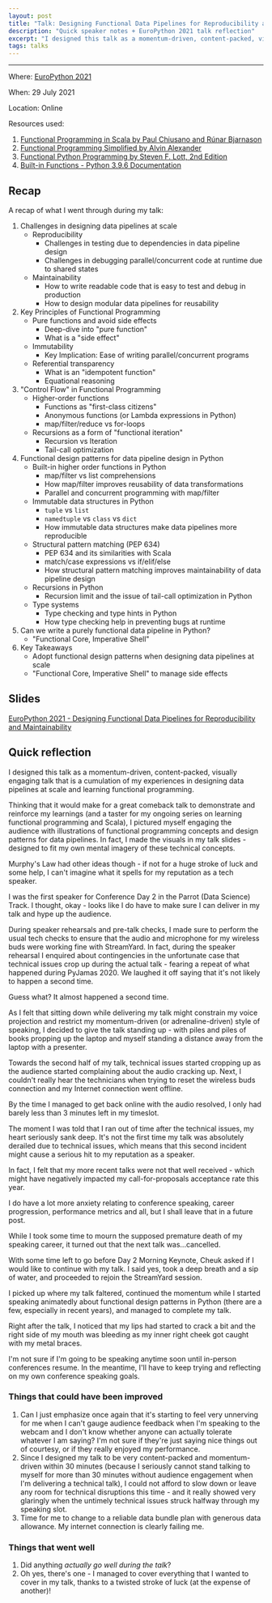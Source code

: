 ```yaml
---
layout: post
title: "Talk: Designing Functional Data Pipelines for Reproducibility and Maintainability (EuroPython 2021)"
description: "Quick speaker notes + EuroPython 2021 talk reflection"
excerpt: "I designed this talk as a momentum-driven, content-packed, visually engaging talk that is a cumulation of my experiences in designing data pipelines at scale and learning functional programming. Thinking that it would make for a great comeback talk to demonstrate and reinforce my learnings (and a taster for my ongoing series on learning functional programming and Scala), I pictured myself engaging the audience with illustrations of functional programming concepts and design patterns for data pipelines. Murphy's Law had other ideas though - if not for a huge stroke of luck and some help, I can't imagine what it spells for my reputation as a tech speaker."
tags: talks
---
```

---
Where: [EuroPython 2021](https://ep2021.europython.eu/)

When: 29 July 2021

Location: Online

Resources used:
1. [Functional Programming in Scala by Paul Chiusano and Rúnar Bjarnason](https://www.amazon.com/Functional-Programming-Scala-Paul-Chiusano/dp/1617290653)
2. [Functional Programming Simplified by Alvin Alexander](https://fpsimplified.com/)
3. [Functional Python Programming by Steven F. Lott, 2nd Edition](https://www.amazon.com/Functional-Python-Programming-programming-built-dp-1788627067/dp/1788627067/ref=dp_ob_title_bk)
4. [Built-in Functions - Python 3.9.6 Documentation](https://docs.python.org/3/library/functions.html#map)

## Recap

A recap of what I went through during my talk:

1. Challenges in designing data pipelines at scale
	- Reproducibility
        - Challenges in testing due to dependencies in data pipeline design
        - Challenges in debugging parallel/concurrent code at runtime due to shared states
	- Maintainability
        - How to write readable code that is easy to test and debug in production
        - How to design modular data pipelines for reusability
2. Key Principles of Functional Programming
	- Pure functions and avoid side effects
        - Deep-dive into "pure function"
        - What is a "side effect"
	- Immutability
        - Key Implication: Ease of writing parallel/concurrent programs
    - Referential transparency
        - What is an "idempotent function"
        - Equational reasoning
3. "Control Flow" in Functional Programming
	- Higher-order functions
        - Functions as "first-class citizens"
        - Anonymous functions (or Lambda expressions in Python)
        - map/filter/reduce vs for-loops
	- Recursions as a form of "functional iteration"
        - Recursion vs Iteration
        - Tail-call optimization
4. Functional design patterns for data pipeline design in Python
	- Built-in higher order functions in Python
        - map/filter vs list comprehensions
        - How map/filter improves reusability of data transformations
        - Parallel and concurrent programming with map/filter
	- Immutable data structures in Python
        - `tuple` vs `list`
        - `namedtuple` vs `class` vs `dict`
        - How immutable data structures make data pipelines more reproducible
	- Structural pattern matching (PEP 634)
        - PEP 634 and its similarities with Scala
        - match/case expressions vs if/elif/else
        - How structural pattern matching improves maintainability of data pipeline design
	- Recursions in Python
        - Recursion limit and the issue of tail-call optimization in Python
	- Type systems
        - Type checking and type hints in Python
        -  How type checking help in preventing bugs at runtime		
5. Can we write a purely functional data pipeline in Python?
	- "Functional Core, Imperative Shell"
6. Key Takeaways
    - Adopt functional design patterns when designing data pipelines at scale
    - "Functional Core, Imperative Shell" to manage side effects

## Slides

[EuroPython 2021 - Designing Functional Data Pipelines for Reproducibility and Maintainability](https://bit.ly/ep2021-design-fp-data)

## Quick reflection

I designed this talk as a momentum-driven, content-packed, visually engaging talk that is a cumulation of my experiences in designing data pipelines at scale and learning functional programming.

Thinking that it would make for a great comeback talk to demonstrate and reinforce my learnings (and a taster for my ongoing series on learning functional programming and Scala), I pictured myself engaging the audience with illustrations of functional programming concepts and design patterns for data pipelines. In fact, I made the visuals in my talk slides - designed to fit my own mental imagery of these technical concepts.

Murphy's Law had other ideas though - if not for a huge stroke of luck and some help, I can't imagine what it spells for my reputation as a tech speaker.

I was the first speaker for Conference Day 2 in the Parrot (Data Science) Track. I thought, okay - looks like I do have to make sure I can deliver in my talk and hype up the audience.

During speaker rehearsals and pre-talk checks, I made sure to perform the usual tech checks to ensure that the audio and microphone for my wireless buds were working fine with StreamYard. In fact, during the speaker rehearsal I enquired about contingencies in the unfortunate case that technical issues crop up during the actual talk - fearing a repeat of what happened during PyJamas 2020. We laughed it off saying that it's not likely to happen a second time.

Guess what? It almost happened a second time.

As I felt that sitting down while delivering my talk might constrain my voice projection and restrict my momentum-driven (or adrenaline-driven) style of speaking, I decided to give the talk standing up - with piles and piles of books propping up the laptop and myself standing a distance away from the laptop with a presenter.

Towards the second half of my talk, technical issues started cropping up as the audience started complaining about the audio cracking up. Next, I couldn't really hear the technicians when trying to reset the wireless buds connection and my Internet connection went offline.

By the time I managed to get back online with the audio resolved, I only had barely less than 3 minutes left in my timeslot.

The moment I was told that I ran out of time after the technical issues, my heart seriously sank deep. It's not the first time my talk was absolutely derailed due to technical issues, which means that this second incident might cause a serious hit to my reputation as a speaker.

In fact, I felt that my more recent talks were not that well received - which might have negatively impacted my call-for-proposals acceptance rate this year.

I do have a lot more anxiety relating to conference speaking, career progression, performance metrics and all, but I shall leave that in a future post.

While I took some time to mourn the supposed premature death of my speaking career, it turned out that the next talk was...cancelled.

With some time left to go before Day 2 Morning Keynote, Cheuk asked if I would like to continue with my talk. I said yes, took a deep breath and a sip of water, and proceeded to rejoin the StreamYard session.

I picked up where my talk faltered, continued the momentum while I started speaking animatedly about functional design patterns in Python (there are a few, especially in recent years), and managed to complete my talk.

Right after the talk, I noticed that my lips had started to crack a bit and the right side of my mouth was bleeding as my inner right cheek got caught with my metal braces.

I'm not sure if I'm going to be speaking anytime soon until in-person conferences resume. In the meantime, I'll have to keep trying and reflecting on my own conference speaking goals.

### Things that could have been improved

1. Can I just emphasize once again that it's starting to feel very unnerving for me when I can't gauge audience feedback when I'm speaking to the webcam and I don't know whether anyone can actually tolerate whatever I am saying? I'm not sure if they're just saying nice things out of courtesy, or if they really enjoyed my performance.
2. Since I designed my talk to be very content-packed and momentum-driven within 30 minutes (because I seriously cannot stand talking to myself for more than 30 minutes without audience engagement when I'm delivering a technical talk), I could not afford to slow down or leave any room for technical disruptions this time - and it really showed very glaringly when the untimely technical issues struck halfway through my speaking slot. 
3. Time for me to change to a reliable data bundle plan with generous data allowance. My internet connection is clearly failing me.

### Things that went well

1. Did anything *actually go well during the talk*? 
2. Oh yes, there's one - I managed to cover everything that I wanted to cover in my talk, thanks to a twisted stroke of luck (at the expense of another)!